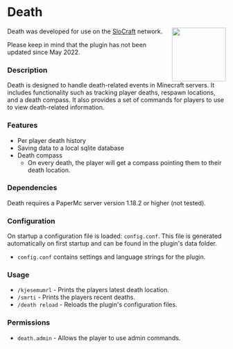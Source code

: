 # Death

<img src="https://slocraft.eu/slocraft-logo-512.png" width=124 height=124 align="right"/>

Death was developed for use on the [SloCraft](https://slocraft.eu) network.

Please keep in mind that the plugin has not been updated since May 2022.

### Description

Death is designed to handle death-related events in Minecraft servers. It includes functionality such as tracking player deaths, respawn locations, and a death compass. It also provides a set of commands for players to use to view death-related information.

### Features

- Per player death history
- Saving data to a local sqlite database
- Death compass
  - On every death, the player will get a compass pointing them to their death location.

### Dependencies

Death requires a PaperMc server version 1.18.2 or higher (not tested).

### Configuration

On startup a configuration file is loaded: `config.conf`. This file is generated automatically on first startup and can be found in the plugin's data folder.

- `config.conf` contains settings and language strings for the plugin.

### Usage

  - `/kjesemumrl` - Prints the players latest death location.
  - `/smrti` - Prints the players recent deaths.
  - `/death reload` - Reloads the plugin's configuration files. 

### Permissions

  - `death.admin` - Allows the player to use admin commands.

